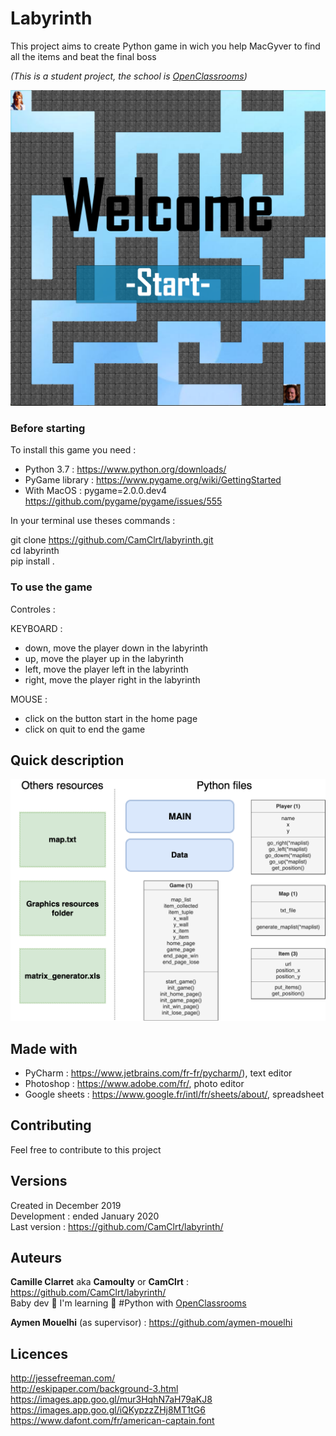 # Labyrinth

This project aims to create Python game in wich you help MacGyver to find all the items and beat the final boss

*(This is a student project, the school is [OpenClassrooms](https://openclassrooms.com/ ))*

![Home_picture](https://github.com/CamClrt/labyrinth/blob/master/cam_labyrinth/resources/home.png)

### Before starting

To install this game you need :

* Python 3.7 : https://www.python.org/downloads/
* PyGame library : https://www.pygame.org/wiki/GettingStarted
* With MacOS : pygame=2.0.0.dev4 https://github.com/pygame/pygame/issues/555

In your terminal use theses commands :

git clone https://github.com/CamClrt/labyrinth.git  
cd labyrinth  
pip install .

### To use the game

Controles :

KEYBOARD :
* down, move the player down in the labyrinth
* up, move the player up in the labyrinth
* left, move the player left in the labyrinth
* right, move the player right in the labyrinth

MOUSE :

* click on the button start in the home page
* click on quit to end the game

## Quick description

![quick_description.png](https://github.com/CamClrt/labyrinth/blob/master/cam_labyrinth/resources/quick_description.png)

## Made with

* PyCharm : https://www.jetbrains.com/fr-fr/pycharm/), text editor
* Photoshop : https://www.adobe.com/fr/, photo editor
* Google sheets : https://www.google.fr/intl/fr/sheets/about/, spreadsheet

## Contributing

Feel free to contribute to this project

## Versions

Created in December 2019  
Development : ended January 2020  
Last version : https://github.com/CamClrt/labyrinth/

## Auteurs

**Camille Clarret** aka **Camoulty** or **CamClrt** : https://github.com/CamClrt/labyrinth/  
Baby dev 🐣 I'm learning 🐍 #Python with [OpenClassrooms](https://openclassrooms.com/ )

**Aymen Mouelhi** (as supervisor) : https://github.com/aymen-mouelhi

## Licences

http://jessefreeman.com/  
http://eskipaper.com/background-3.html  
https://images.app.goo.gl/mur3HqhN7aH79aKJ8  
https://images.app.goo.gl/iQKypzzZHj8MT1tG6  
https://www.dafont.com/fr/american-captain.font  

